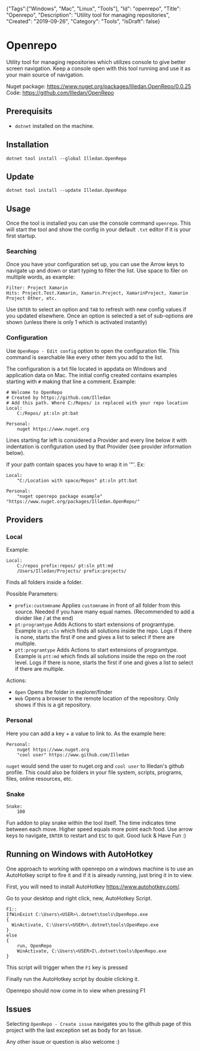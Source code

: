 {"Tags":["Windows", "Mac", "Linux", "Tools"], "Id": "openrepo", "Title": "Openrepo", "Description": "Utility tool for managing repositories", "Created": "2019-09-26", "Category": "Tools", "IsDraft": false}

# Openrepo

Utility tool for managing repositories which utilizes console to give better screen navigation.
Keep a console open with this tool running and use it as your main source of navigation.

Nuget package: https://www.nuget.org/packages/Illedan.OpenRepo/0.0.25
Code: https://github.com/Illedan/OpenRepo

## Prerequisits

- `dotnet` installed on the machine.

## Installation

`dotnet tool install --global Illedan.OpenRepo`

## Update

`dotnet tool install --update Illedan.OpenRepo`

## Usage

Once the tool is installed you can use the console command `openrepo`. This will start the tool and show the config in your default `.txt` editor if it is your first startup.

### Searching

Once you have your configuration set up, you can use the Arrow keys to navigate up and down or start typing to filter the list. Use space to filer on multiple words, as example:
```
Filter: Project Xamarin
Hits: Project.Test.Xamarin, Xamarin.Project, XamarinProject, Xamarin Project Other, etc.
```

Use `ENTER` to select an option and `TAB` to refresh with new config values if you updated elsewhere.
Once an option is selected a set of sub-options are shown (unless there is only 1 which is activated instantly)

### Configuration

Use `OpenRepo - Edit config` option to open the configuration file. This command is searchable like every other item you add to the list.

The configuration is a txt file located in appdata on Windows and application data on Mac. The initial config created contains examples starting with `#` making that line a comment. Example:
```
# Welcome to OpenRepo
# Created by https://github.com/Illedan 
# Add this path. Where C:/Repos/ is replaced with your repo location
Local:
    C:/Repos/ pt:sln pt:bat

Personal:
    nuget https://www.nuget.org
```

Lines starting far left is considered a Provider and every line below it with indentation is configuration used by that Provider (see provider information below).

If your path contain spaces you have to wrap it in '"'. Ex:
```
Local:
    "C:/Location with space/Repos" pt:sln ptt:bat 

Personal:
    "nuget openrepo package example" "https://www.nuget.org/packages/Illedan.OpenRepo/"
```

## Providers

### Local

Example:
```
Local:
    C:/repos prefix:repos/ pt:sln ptt:md
    /Users/Illedan/Projects/ prefix:projects/
```

Finds all folders inside a folder.

Possible Parameters:
- `prefix:customname` Applies `customname` in front of all folder from this source. Needed if you have many equal names. (Recommended to add a divider like / at the end)
- `pt:programtype` Adds Actions to start extensions of programtype. Example is `pt:sln` which finds all solutions inside the repo. Logs if there is none, starts the first if one and gives a list to select if there are multiple.
- `ptt:programtype` Adds Actions to start extensions of programtype. Example is `ptt:md` which finds all solutions inside the repo on the root level. Logs if there is none, starts the first if one and gives a list to select if there are multiple.

Actions:
- `Open` Opens the folder in explorer/finder
- `Web` Opens a browser to the remote location of the repository. Only shows if this is a git repository.

### Personal

Here you can add a key + a value to link to. As the example here:
```
Personal:
    nuget https://www.nuget.org
    "cool user" https://www.github.com/Illedan
```
`nuget` would send the user to nuget.org and `cool user` to Illedan's github profile.
This could also be folders in your file system, scripts, programs, files, online resources, etc.


### Snake

```
Snake:
    100
```
Fun addon to play snake within the tool itself. The time indicates time between each move. Higher speed equals more point each food. Use arrow keys to navigate, `ENTER` to restart and `ESC` to quit. Good luck & Have Fun :) 


## Running on Windows with AutoHotkey
One approach to working with openrepo on a windows machine is to use an AutoHotkey script to fire it and if it is already running, just bring it in to view.

First, you will need to install AutoHotkey https://www.autohotkey.com/.

Go to your desktop and right click, new, AutoHotkey Script.

```
F1::
IfWinExist C:\Users\<USER>\.dotnet\tools\OpenRepo.exe
{
  WinActivate, C:\Users\<USER>\.dotnet\tools\OpenRepo.exe
}
else
{
    run, OpenRepo
    WinActivate, C:\Users\<USER>I\.dotnet\tools\OpenRepo.exe
}
```
This script will trigger when the ```F1``` key is pressed

Finally run the AutoHotkey script by double clicking it. 

Openrepo should now come in to view when pressing F1

## Issues

Selecting `OpenRepo - Create issue` navigates you to the github page of this project with the last exception set as body for an Issue.

Any other issue or question is also welcome :) 

